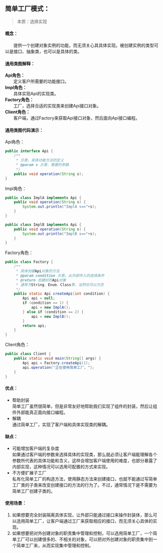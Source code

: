 ## 简单工厂模式：  
>本质：选择实现  
#### 概念：  
&nbsp;&nbsp;&nbsp;&nbsp;&nbsp;&nbsp;&nbsp;提供一个创建对象实例的功能，而无须关心其具体实现。被创建实例的类型可以是接口、抽象类，也可以是具体的类。    
#### 通用类图解释：  
**Api角色：**  
&nbsp;&nbsp;&nbsp;&nbsp;&nbsp;&nbsp;&nbsp;定义客户所需要的功能接口。  
**Impl角色：**  
&nbsp;&nbsp;&nbsp;&nbsp;&nbsp;&nbsp;&nbsp;具体实现Api的实现类。  
**Factory角色：**  
&nbsp;&nbsp;&nbsp;&nbsp;&nbsp;&nbsp;&nbsp;工厂，选择合适的实现类来创建Api接口对象。  
**Client角色：**  
&nbsp;&nbsp;&nbsp;&nbsp;&nbsp;&nbsp;&nbsp;客户端，通过Factory来获取Api接口对象，然后面向Api接口编程。  
#### 通用类图代码演示：  
Api角色：
```java
public interface Api {
    /**
     * 示意，具体功能方法的定义
     * @param s 示意，需要的参数
     */
    public void operation(String s);
}
```
Impl角色：
```java
public class ImplA implements Api {
    public void operation(String s) {
        System.out.println("ImplA s=="+s);
    }
}

public class ImplB implements Api {
    public void operation(String s) {
        System.out.println("ImplB s=="+s);
    }
}
```
Factory角色：
```java
public class Factory {
    /**
     * 具体创建Api对象的方法
     * @param condition 示意，从外部传入的选择条件
     * @return 创建好的Api对象
     * 通常为String、Enum、Class等，当然也可以为空
     */
    public static Api createApi(int condition) {
        Api api = null;
        if (condition == 1) {
            api = new ImplA();
        } else if (condition == 2) {
            api = new ImplB();
        }
        return api;
    }
}
```
Client角色：
```java
public class Client {
    public static void main(String[] args) {
        Api api = Factory.createApi(1);
        api.operation("正在使用简单工厂。");
    }
}
```
#### 优点：  
* 帮助封装  
简单工厂虽然很简单，但是非常友好地帮助我们实现了组件的封装，然后让组件外部能真正面向接口编程。  
* 解耦  
通过简单工厂，实现了客户端和具体实现类的解耦。  
#### 缺点：  
* 可能增加客户端的复杂度  
如果通过客户端的参数来选择具体的实现类，那么就必须让客户端能理解各个参数所代表的具体功能和含义，这样会增加客户端使用的难度，也部分暴露了内部实现，这种情况可以选用可配置的方式来实现。  
* 不方便扩展子工厂  
私有化简单工厂的构造方法，使用静态方法来创建接口，也就不能通过写简单工厂类的子类来改变创建接口的方法的行为了。不过，通常情况下是不需要为简单工厂创建子类的。  
#### 使用场景：  
1. 如果想要完全封装隔离具体实现，让外部只能通过接口来操作封装体，那么可以选用简单工厂，让客户端通过工厂来获取相应的接口，而无须关心具体的实现。  
2. 如果想要把对外创建对象的职责集中管理和控制，可以选用简单工厂，一个简单工厂可以创建很多的、不相关的对象，可以把对外创建对象的职责集中到一个简单工厂来，从而实现集中管理和控制。  